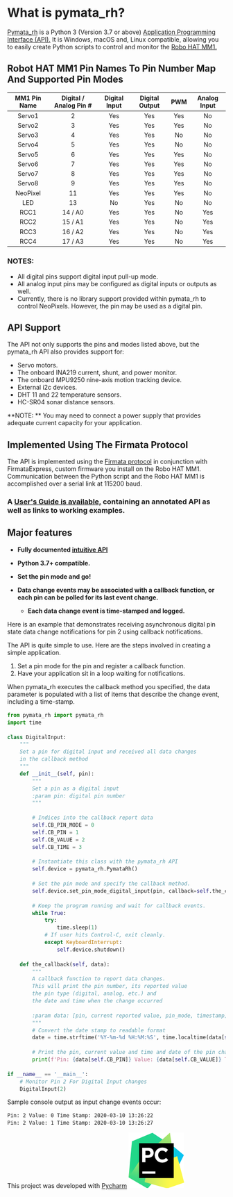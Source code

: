 # What is pymata_rh? 

[Pymata_rh](https://github.com/MrYsLab/pymata_rh) is a Python 3 (Version 3.7 or above)  [Application Programming 
Interface (API).](https://htmlpreview.github.com/?https://github.com/MrYsLab/pymata_rh/blob/master/html/pymata_rh/index.html)
It is Windows, macOS and, Linux compatible, allowing you to easily create Python scripts to control and monitor the 
[Robo HAT MM1.](https://www.roboticsmasters.co/pages/robo-hat-mm1/)

## Robot HAT MM1 Pin Names To Pin Number Map And Supported Pin Modes

**MM1 Pin Name**|**Digital / Analog Pin #**|**Digital Input**|**Digital Output**|**PWM**|**Analog Input**
:-----:|:-----:|:-----:|:-----:|:-----:|:-----:
Servo1|2|Yes|Yes|Yes|No
Servo2|3|Yes|Yes|Yes|No
Servo3|4|Yes|Yes|No|No
Servo4|5|Yes|Yes|No|No
Servo5|6|Yes|Yes|Yes|No
Servo6|7|Yes|Yes|Yes|No
Servo7|8|Yes|Yes|Yes|No
Servo8|9|Yes|Yes|Yes|No
NeoPixel |11|Yes|Yes|Yes|No      
LED      | 13|No|Yes|No|No
RCC1     | 14 / A0 |Yes|Yes|No|Yes
RCC2     | 15 / A1 |Yes|Yes|No|Yes
RCC3     | 16 / A2 |Yes|Yes|No|Yes
RCC4     | 17 / A3 |Yes|Yes|No|Yes

### NOTES:
* All digital pins support digital input pull-up mode.
* All analog input pins may be configured as digital inputs or outputs as well.
* Currently, there is no library support provided within pymata_rh to control NeoPixels. However, the pin may be used as a digital pin.

## API Support
The API not only supports the pins and modes listed above, but the pymata_rh API also
provides support for:

* Servo motors.
* The onboard INA219 current, shunt, and power monitor.
* The onboard MPU9250 nine-axis motion tracking device.
* External i2c devices. 
* DHT 11 and 22 temperature sensors.
* HC-SR04 sonar distance sensors.

**NOTE: ** You may need to connect a power supply that provides adequate current capacity for your application.

## Implemented Using The Firmata Protocol

The API is implemented using the
 [Firmata protocol](https://github.com/firmata/protocol) in conjunction with FirmataExpress,
custom firmware you install on the Robo HAT MM1.
Communication between the Python script and the Robo HAT MM1 is accomplished over a serial link at 115200 baud.


### A [User's Guide is available,](https://mryslab.github.io/pymata_rh/index.html) containing an annotated API as well as links to working examples.


## Major features

* **Fully documented <a href="https://htmlpreview.github.com/?https://github.com/MrYsLab/pymata_rh/blob/master/html/pymata_rh/index.html" target="_blank">intuitive API</a>**


* **Python 3.7+ compatible.**

* **Set the pin mode and go!**

* **Data change events may be associated with a callback function, or each pin can be polled for its last event change.**

    * **Each data change event is time-stamped and logged.**


Here is an example that demonstrates receiving asynchronous digital pin state data change notifications for pin 2 using
 callback notifications.

The API is quite simple to use. Here are the steps involved in creating a simple application.

1. Set a pin mode for the pin and register a callback function.
2. Have your application sit in a loop waiting for notifications.
    
When pymata_rh executes the callback method you specified, the data parameter is populated with 
a list of items that describe the change event, including a time-stamp.


```python
from pymata_rh import pymata_rh
import time

class DigitalInput:
    """
    Set a pin for digital input and received all data changes
    in the callback method
    """
    def __init__(self, pin):
        """
        Set a pin as a digital input
        :param pin: digital pin number
        """

        # Indices into the callback report data
        self.CB_PIN_MODE = 0
        self.CB_PIN = 1
        self.CB_VALUE = 2
        self.CB_TIME = 3

        # Instantiate this class with the pymata_rh API
        self.device = pymata_rh.PymataRh()

        # Set the pin mode and specify the callback method.
        self.device.set_pin_mode_digital_input(pin, callback=self.the_callback)

        # Keep the program running and wait for callback events.
        while True:
            try:
                time.sleep(1)
            # If user hits Control-C, exit cleanly.
            except KeyboardInterrupt:
                self.device.shutdown()

    def the_callback(self, data):
        """
        A callback function to report data changes.
        This will print the pin number, its reported value
        the pin type (digital, analog, etc.) and
        the date and time when the change occurred

        :param data: [pin, current reported value, pin_mode, timestamp]
        """
        # Convert the date stamp to readable format
        date = time.strftime('%Y-%m-%d %H:%M:%S', time.localtime(data[self.CB_TIME]))

        # Print the pin, current value and time and date of the pin change event.
        print(f'Pin: {data[self.CB_PIN]} Value: {data[self.CB_VALUE]} Time Stamp: {date}')

if __name__ == '__main__':
    # Monitor Pin 2 For Digital Input changes
    DigitalInput(2)

```

Sample console output as input change events occur:
```bash
Pin: 2 Value: 0 Time Stamp: 2020-03-10 13:26:22
Pin: 2 Value: 1 Time Stamp: 2020-03-10 13:26:27
```



This project was developed with [Pycharm](https://www.jetbrains.com/pycharm/?from=pymata4) ![logo](https://github.com/MrYsLab/python_banyan/blob/master/images/icon_PyCharm.png)
